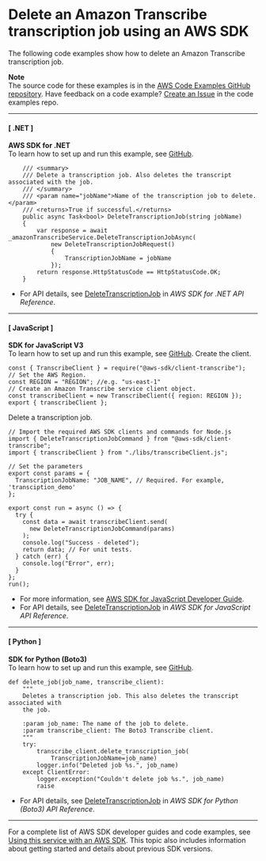 # Delete an Amazon Transcribe transcription job using an AWS SDK<a name="example_transcribe_DeleteTranscriptionJob_section"></a>

The following code examples show how to delete an Amazon Transcribe transcription job\.

**Note**  
The source code for these examples is in the [AWS Code Examples GitHub repository](https://github.com/awsdocs/aws-doc-sdk-examples)\. Have feedback on a code example? [Create an Issue](https://github.com/awsdocs/aws-doc-sdk-examples/issues/new/choose) in the code examples repo\. 

------
#### [ \.NET ]

**AWS SDK for \.NET**  
 To learn how to set up and run this example, see [GitHub](https://github.com/awsdocs/aws-doc-sdk-examples/tree/main/dotnetv3/Transcribe#code-examples)\. 
  

```
    /// <summary>
    /// Delete a transcription job. Also deletes the transcript associated with the job.
    /// </summary>
    /// <param name="jobName">Name of the transcription job to delete.</param>
    /// <returns>True if successful.</returns>
    public async Task<bool> DeleteTranscriptionJob(string jobName)
    {
        var response = await _amazonTranscribeService.DeleteTranscriptionJobAsync(
            new DeleteTranscriptionJobRequest()
            {
                TranscriptionJobName = jobName
            });
        return response.HttpStatusCode == HttpStatusCode.OK;
    }
```
+  For API details, see [DeleteTranscriptionJob](https://docs.aws.amazon.com/goto/DotNetSDKV3/transcribe-2017-10-26/DeleteTranscriptionJob) in *AWS SDK for \.NET API Reference*\. 

------
#### [ JavaScript ]

**SDK for JavaScript V3**  
 To learn how to set up and run this example, see [GitHub](https://github.com/awsdocs/aws-doc-sdk-examples/tree/main/javascriptv3/example_code/transcribe#code-examples)\. 
Create the client\.  

```
const { TranscribeClient } = require("@aws-sdk/client-transcribe");
// Set the AWS Region.
const REGION = "REGION"; //e.g. "us-east-1"
// Create an Amazon Transcribe service client object.
const transcribeClient = new TranscribeClient({ region: REGION });
export { transcribeClient };
```
Delete a transcription job\.  

```
// Import the required AWS SDK clients and commands for Node.js
import { DeleteTranscriptionJobCommand } from "@aws-sdk/client-transcribe";
import { transcribeClient } from "./libs/transcribeClient.js";

// Set the parameters
export const params = {
  TranscriptionJobName: "JOB_NAME", // Required. For example, 'transciption_demo'
};

export const run = async () => {
  try {
    const data = await transcribeClient.send(
      new DeleteTranscriptionJobCommand(params)
    );
    console.log("Success - deleted");
    return data; // For unit tests.
  } catch (err) {
    console.log("Error", err);
  }
};
run();
```
+  For more information, see [AWS SDK for JavaScript Developer Guide](https://docs.aws.amazon.com/sdk-for-javascript/v3/developer-guide/transcribe-examples-section.html#transcribe-delete-job)\. 
+  For API details, see [DeleteTranscriptionJob](https://docs.aws.amazon.com/AWSJavaScriptSDK/v3/latest/clients/client-transcribe/classes/deletetranscriptionjobcommand.html) in *AWS SDK for JavaScript API Reference*\. 

------
#### [ Python ]

**SDK for Python \(Boto3\)**  
 To learn how to set up and run this example, see [GitHub](https://github.com/awsdocs/aws-doc-sdk-examples/tree/main/python/example_code/transcribe#code-examples)\. 
  

```
def delete_job(job_name, transcribe_client):
    """
    Deletes a transcription job. This also deletes the transcript associated with
    the job.

    :param job_name: The name of the job to delete.
    :param transcribe_client: The Boto3 Transcribe client.
    """
    try:
        transcribe_client.delete_transcription_job(
            TranscriptionJobName=job_name)
        logger.info("Deleted job %s.", job_name)
    except ClientError:
        logger.exception("Couldn't delete job %s.", job_name)
        raise
```
+  For API details, see [DeleteTranscriptionJob](https://docs.aws.amazon.com/goto/boto3/transcribe-2017-10-26/DeleteTranscriptionJob) in *AWS SDK for Python \(Boto3\) API Reference*\. 

------

For a complete list of AWS SDK developer guides and code examples, see [Using this service with an AWS SDK](getting-started-sdk.md#sdk-general-information-section)\. This topic also includes information about getting started and details about previous SDK versions\.